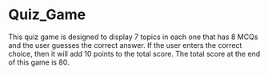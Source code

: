 # Quiz_Game
This quiz game is designed to display 7 topics in each one that has 8 MCQs and the user guesses the correct answer.  If the user enters the correct choice, then it will add 10 points to the total score. The total score at the end of this game is 80.
